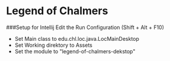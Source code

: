 Legend of Chalmers
===================

###Setup for Intellij
Edit the Run Configuration (Shift + Alt + F10)
- Set Main class to edu.chl.loc.java.LocMainDesktop
- Set Working direktory to Assets
- Set the module to "legend-of-chalmers-dekstop"

